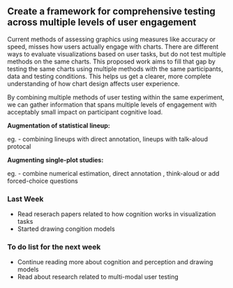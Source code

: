 
## Create a framework for comprehensive testing across multiple levels of user engagement  

Current methods of assessing graphics using measures like accuracy or speed, misses how users actually engage with charts. There are different ways to evaluate visualizations based on user tasks, but do not test multiple methods on the same charts. This proposed work aims to fill that gap by testing the same charts using multiple methods with the same participants, data and testing conditions. This helps us get a clearer, more complete understanding of how chart design affects user experience.

By combining multiple methods of user testing within the same experiment, we can gather information that spans multiple levels of engagement with acceptably small impact on participant cognitive load.


**Augmentation of statistical lineup:**

eg. - combining lineups with direct annotation, lineups with talk-aloud protocal

**Augmenting single-plot studies:**

eg. -  combine numerical estimation, direct annotation , think-aloud or add forced-choice questions 



### Last Week 
- Read reserach papers related to how cognition works in visualization tasks
- Started drawing congition models


### To do list for the next week
- Continue reading more about cognition and perception and drawing models
- Read about research related to multi-modal user testing
